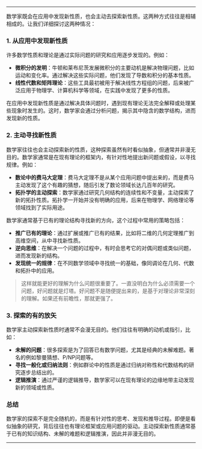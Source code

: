 
---

数学家既会在应用中发现新性质，也会主动去探索新性质。这两种方式往往是相辅相成的。让我们详细探讨这两种情况：

### 1. **从应用中发现新性质**
   许多数学性质和理论是通过实际问题的研究和应用逐步发现的。例如：
   - **微积分的发明**：牛顿和莱布尼茨发展微积分的主要动机是解决物理问题，比如运动和变化率。通过解决这些实际问题，他们发现了导数和积分的基本性质。
   - **线性代数和矩阵理论**：这些工具最初被用于解决线性方程组的问题，后来被广泛应用于物理学、计算机科学等领域，在实践中发现了更多的性质。
   
   在应用中发现新性质是通过解决具体问题时，遇到现有理论无法完全解释或处理某些现象时发生的。这时，数学家会通过分析问题，揭示其中隐含的数学结构，进而发现新的性质。

### 2. **主动寻找新性质**
   数学家往往也会主动探索新的性质，这种探索虽然有时看似抽象，但通常并非漫无目的。数学家通常是<span class="red">在现有理论的框架内，有针对性地提出新问题或假设，以寻找规律。</span>例如：
   - **数论中的费马大定理**：费马大定理不是从某个应用问题中提出来的，而是费马主动发现了这个有趣的猜想，随后引发了数论领域长达几百年的研究。
   - **拓扑学的主动探索**：数学家通过研究几何结构的连续性和不变量，主动探索了新的拓扑性质。拓扑学一开始并没有明确的应用，后来在物理学、网络理论等领域找到了实际用途。
   
   数学家通常基于已有的理论结构寻找新的方向，这个过程中常用的策略包括：
   - **推广已有的理论**：通过扩展或推广已有的结果，比如将二维的几何定理推广到高维空间，从中寻找新性质。
   - **逆向思维**：在解决一个问题的过程中，有时会思考它的对偶问题或类似问题，进而发现新的结构。
   - **发现统一的规律**：在不同数学领域中寻找统一的基础，像同调论在几何、代数和拓扑中的应用。

> 这样就能更好的理解为什么问题很重要了。一直没明白为什么必须需要一个问题，好问题就是灯塔。好问题不是随便提出来的，是基于对理论非常深刻的理解。如果还有前瞻性，那就更强了。

### 3. **探索的有的放矢**
   数学家主动探索新性质时通常不会漫无目的。他们往往有明确的动机或指引，比如：
   - **未解的问题**：很多探索是为了回答已有数学问题，尤其是经典的未解难题。著名的例如黎曼猜想、P/NP问题等。
   - **寻找一般化或归纳法则**：例如群论中的性质是通过归纳对称性和代数结构的研究逐步总结出的。
   - **逻辑推演**：通过严谨的逻辑推导，数学家可以在现有理论的边缘地带主动发现新的领域或性质。

### 总结
   数学家的探索不是完全随机的，而是有针对性的思考、发现和推导过程。即便是看似抽象的研究，背后往往也有理论框架或应用问题的驱动。主动探索新性质通常基于已有的知识结构、未解的难题和逻辑推演，因此并非漫无目的。

---

